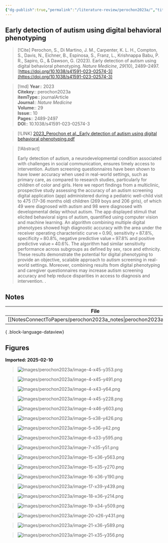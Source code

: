 ```yaml
---
{"dg-publish":true,"permalink":"/literature-review/perochon2023a/","title":"Early detection of autism using digital behavioral phenotyping","tags":["Machine","learning","Disability"]}
---
```



## Early detection of autism using digital behavioral phenotyping

> [!Cite]
> Perochon, S., Di Martino, J. M., Carpenter, K. L. H., Compton, S., Davis, N., Eichner, B., Espinosa, S., Franz, L., Krishnappa Babu, P. R., Sapiro, G., & Dawson, G. (2023). Early detection of autism using digital behavioral phenotyping. _Nature Medicine_, _29_(10), 2489–2497. [https://doi.org/10.1038/s41591-023-02574-3](https://doi.org/10.1038/s41591-023-02574-3)


>[!md]
> **Year**:: 2023   
> **Citekey**:: perochon2023a  
> **itemType**:: journalArticle  
> **Journal**:: *Nature Medicine*  
> **Volume**:: 29  
> **Issue**:: 10   
> **Pages**:: 2489-2497  
> **DOI**:: 10.1038/s41591-023-02574-3    

> [!LINK] 
> [2023_Perochon et al._Early detection of autism using digital behavioral phenotyping.pdf](zotero://select/library/items/2TRL46FN)

> [!Abstract]
>
> Early detection of autism, a neurodevelopmental condition associated with challenges in social communication, ensures timely access to intervention. Autism screening questionnaires have been shown to have lower accuracy when used in real-world settings, such as primary care, as compared to research studies, particularly for children of color and girls. Here we report findings from a multiclinic, prospective study assessing the accuracy of an autism screening digital application (app) administered during a pediatric well-child visit to 475 (17–36 months old) children (269 boys and 206 girls), of which 49 were diagnosed with autism and 98 were diagnosed with developmental delay without autism. The app displayed stimuli that elicited behavioral signs of autism, quantified using computer vision and machine learning. An algorithm combining multiple digital phenotypes showed high diagnostic accuracy with the area under the receiver operating characteristic curve = 0.90, sensitivity = 87.8%, specificity = 80.8%, negative predictive value = 97.8% and positive predictive value = 40.6%. The algorithm had similar sensitivity performance across subgroups as defined by sex, race and ethnicity. These results demonstrate the potential for digital phenotyping to provide an objective, scalable approach to autism screening in real-world settings. Moreover, combining results from digital phenotyping and caregiver questionnaires may increase autism screening accuracy and help reduce disparities in access to diagnosis and intervention.
>.
> 


## Notes

| File                                                                 | file.name           |
| -------------------------------------------------------------------- | ------------------- |
| [[NotesConnectToPapers/perochon2023a_notes\|perochon2023a_notes]] | perochon2023a_notes |

{ .block-language-dataview}


## Figures

**Imported: 2025-02-10**

> ![Images/perochon2023a/image-4-x45-y353.png](/img/user/Images/perochon2023a/image-4-x45-y353.png)

> ![Images/perochon2023a/image-4-x45-y491.png](/img/user/Images/perochon2023a/image-4-x45-y491.png)

> ![Images/perochon2023a/image-4-x43-y64.png](/img/user/Images/perochon2023a/image-4-x43-y64.png)

> ![Images/perochon2023a/image-4-x45-y228.png](/img/user/Images/perochon2023a/image-4-x45-y228.png)

> ![Images/perochon2023a/image-4-x46-y603.png](/img/user/Images/perochon2023a/image-4-x46-y603.png)

> ![Images/perochon2023a/image-5-x38-y426.png](/img/user/Images/perochon2023a/image-5-x38-y426.png)

> ![Images/perochon2023a/image-5-x36-y42.png](/img/user/Images/perochon2023a/image-5-x36-y42.png)

> ![Images/perochon2023a/image-6-x33-y595.png](/img/user/Images/perochon2023a/image-6-x33-y595.png)

> ![Images/perochon2023a/image-7-x35-y51.png](/img/user/Images/perochon2023a/image-7-x35-y51.png)

> ![Images/perochon2023a/image-15-x36-y563.png](/img/user/Images/perochon2023a/image-15-x36-y563.png)

> ![Images/perochon2023a/image-15-x35-y270.png](/img/user/Images/perochon2023a/image-15-x35-y270.png)

> ![Images/perochon2023a/image-16-x36-y190.png](/img/user/Images/perochon2023a/image-16-x36-y190.png)

> ![Images/perochon2023a/image-17-x39-y439.png](/img/user/Images/perochon2023a/image-17-x39-y439.png)

> ![Images/perochon2023a/image-18-x36-y214.png](/img/user/Images/perochon2023a/image-18-x36-y214.png)

> ![Images/perochon2023a/image-19-x34-y509.png](/img/user/Images/perochon2023a/image-19-x34-y509.png)

> ![Images/perochon2023a/image-20-x26-y431.png](/img/user/Images/perochon2023a/image-20-x26-y431.png)

> ![Images/perochon2023a/image-21-x36-y589.png](/img/user/Images/perochon2023a/image-21-x36-y589.png)

> ![Images/perochon2023a/image-21-x35-y356.png](/img/user/Images/perochon2023a/image-21-x35-y356.png)